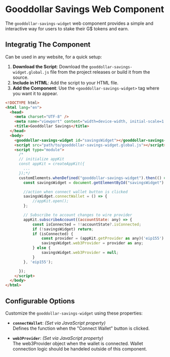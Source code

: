 # Gooddollar Savings Web Component

The `gooddollar-savings-widget` web component provides a simple and interactive way for users to stake their G$ tokens and earn.

## Integratig The Component

Can be used in any website, for a quick setup:

1. **Download the Script**: Download the `gooddollar-savings-widget.global.js` file from the project releases or build it from the source.
2. **Include in HTML**: Add the script to your HTML file.
3. **Add the Component**: Use the `<gooddollar-savings-widget>` tag where you want it to appear.

```html
<!DOCTYPE html>
<html lang="en">
  <head>
    <meta charset="UTF-8" />
    <meta name="viewport" content="width=device-width, initial-scale=1.0" />
    <title>Gooddollar Savings</title>
  </head>
  <body>
    <gooddollar-savings-widget id="savingsWidget"></gooddollar-savings-widget>
    <script src="path/to/gooddollar-savings-widget.global.js"></script>
    <script type="module">
      /*
      // initialize appKit
      const appKit = createAppKit({
        ...
      });*/
      customElements.whenDefined("gooddollar-savings-widget").then(() => {
        const savingsWidget = document.getElementById("savingsWidget")

        //action when connect wallet button is clicked
        savingsWidget.connectWallet = () => {
            //appKit.open();
        };

        // Subscribe to account changes to wire provider
        appKit.subscribeAccount((accountState: any) => {
            const isConnected = !!accountState?.isConnected;
            if (!savingsWidget) return;
            if (isConnected) {
                const provider = (appKit.getProvider as any)('eip155') || appKit.getWalletProvider();
                savingsWidget.web3Provider = provider as any;
            } else {
                savingsWidget.web3Provider = null;
            }
        }, 'eip155');

      });
    </script>
  </body>
</html>
```


## Configurable Options

Customize the `gooddollar-savings-widget` using these properties:

- **`connectWallet`**:  _(Set via JavaScript property)_  
  Defines the function when the "Connect Wallet" button is clicked.

- **`web3Provider`**: _(Set via JavaScript property)_  
  The web3Provider object when the wallet is connected. Wallet connection logic should be handeled outside of this component.